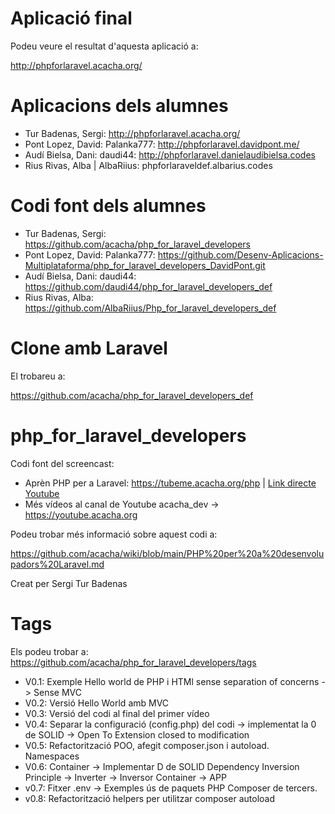 # Aplicació final

Podeu veure el resultat d'aquesta aplicació a:

http://phpforlaravel.acacha.org/

# Aplicacions dels alumnes

- Tur Badenas, Sergi: http://phpforlaravel.acacha.org/
- Pont Lopez, David: Palanka777: http://phpforlaravel.davidpont.me/
- Audí Bielsa, Dani: daudi44: http://phpforlaravel.danielaudibielsa.codes
- Rius Rivas, Alba | AlbaRiius: phpforlaraveldef.albarius.codes

# Codi font dels alumnes

- Tur Badenas, Sergi: https://github.com/acacha/php_for_laravel_developers
- Pont Lopez, David: Palanka777: https://github.com/Desenv-Aplicacions-Multiplataforma/php_for_laravel_developers_DavidPont.git
- Audí Bielsa, Dani: daudi44: https://github.com/daudi44/php_for_laravel_developers_def
- Rius Rivas, Alba: https://github.com/AlbaRiius/Php_for_laravel_developers_def


# Clone amb Laravel

El trobareu a:

https://github.com/acacha/php_for_laravel_developers_def

# php_for_laravel_developers

Codi font del screencast: 

- Aprèn PHP per a Laravel: https://tubeme.acacha.org/php | [Link directe Youtube](https://www.youtube.com/playlist?list=PLyasg1A0hpk2vR_ocOHavVJiybYoB05pR)
- Més vídeos al canal de Youtube acacha_dev -> https://youtube.acacha.org

Podeu trobar més informació sobre aquest codi a:

https://github.com/acacha/wiki/blob/main/PHP%20per%20a%20desenvolupadors%20Laravel.md

Creat per Sergi Tur Badenas

# Tags

Els podeu trobar a: https://github.com/acacha/php_for_laravel_developers/tags

- V0.1: Exemple Hello world de PHP i HTMl sense separation of concerns -> Sense MVC
- V0.2: Versió Hello World amb MVC
- V0.3: Versió del codi al final del primer vídeo
- V0.4: Separar la configuració (config.php) del codi -> implementat la 0 de SOLID -> Open To Extension closed to modification
- V0.5: Refactorització POO, afegit composer.json i autoload. Namespaces
- V0.6: Container -> Implementar D de SOLID Dependency Inversion Principle -> Inverter -> Inversor Container -> APP
- v0.7: Fitxer .env -> Exemples ús de paquets PHP Composer de tercers. 
- v0.8: Refactorització helpers per utilitzar composer autoload
